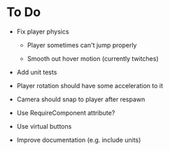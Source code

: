 # To Do

 - Fix player physics

    - Player sometimes can't jump properly
    
    - Smooth out hover motion (currently twitches)

 - Add unit tests

 - Player rotation should have some acceleration to it

 - Camera should snap to player after respawn

 - Use RequireComponent attribute?

 - Use virtual buttons

 - Improve documentation (e.g. include units)
